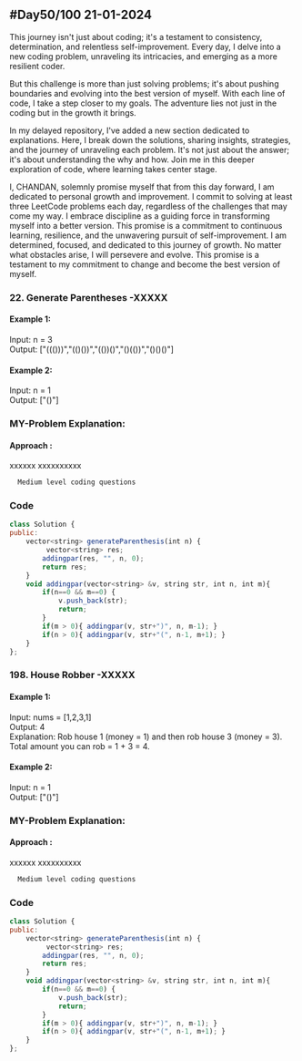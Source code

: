 
## #Day50/100 21-01-2024

This journey isn't just about coding; it's a testament to consistency, determination, and relentless self-improvement. Every day, I delve into a new coding problem, unraveling its intricacies, and emerging as a more resilient coder.

But this challenge is more than just solving problems; it's about pushing boundaries and evolving into the best version of myself. With each line of code, I take a step closer to my goals. The adventure lies not just in the coding but in the growth it brings.

In my delayed repository, I've added a new section dedicated to explanations. Here, I break down the solutions, sharing insights, strategies, and the journey of unraveling each problem. It's not just about the answer; it's about understanding the why and how. Join me in this deeper exploration of code, where learning takes center stage.

I, CHANDAN, solemnly promise myself that from this day forward, I am dedicated to personal growth and improvement. I commit to solving at least three LeetCode problems each day, regardless of the challenges that may come my way. I embrace discipline as a guiding force in transforming myself into a better version. This promise is a commitment to continuous learning, resilience, and the unwavering pursuit of self-improvement. I am determined, focused, and dedicated to this journey of growth. No matter what obstacles arise, I will persevere and evolve. This promise is a testament to my commitment to change and become the best version of myself.


### 22. Generate Parentheses -XXXXX

#### Example 1:

Input: n = 3\
Output: ["((()))","(()())","(())()","()(())","()()()"]


#### Example 2:
Input: n = 1\
Output: ["()"]

### MY-Problem Explanation:

#### Approach :
xxxxxx xxxxxxxxxx
```bash
  Medium level coding questions
```
### Code

```javascript
class Solution {
public:
    vector<string> generateParenthesis(int n) {
         vector<string> res;
        addingpar(res, "", n, 0);
        return res;
    }
    void addingpar(vector<string> &v, string str, int n, int m){
        if(n==0 && m==0) {
            v.push_back(str);
            return;
        }
        if(m > 0){ addingpar(v, str+")", n, m-1); }
        if(n > 0){ addingpar(v, str+"(", n-1, m+1); }
    }
};
```

### 198. House Robber -XXXXX

#### Example 1:

Input: nums = [1,2,3,1]\
Output: 4\
Explanation: Rob house 1 (money = 1) and then rob house 3 (money = 3).
Total amount you can rob = 1 + 3 = 4.


#### Example 2:
Input: n = 1\
Output: ["()"]

### MY-Problem Explanation:

#### Approach :
xxxxxx xxxxxxxxxx
```bash
  Medium level coding questions
```
### Code

```javascript
class Solution {
public:
    vector<string> generateParenthesis(int n) {
         vector<string> res;
        addingpar(res, "", n, 0);
        return res;
    }
    void addingpar(vector<string> &v, string str, int n, int m){
        if(n==0 && m==0) {
            v.push_back(str);
            return;
        }
        if(m > 0){ addingpar(v, str+")", n, m-1); }
        if(n > 0){ addingpar(v, str+"(", n-1, m+1); }
    }
};
```
